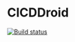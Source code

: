 # CICDDroid

[![Build status](https://build.appcenter.ms/v0.1/apps/5f117a7f-a346-4bfa-90eb-e34b70b679e0/branches/dev/badge)](https://appcenter.ms)

